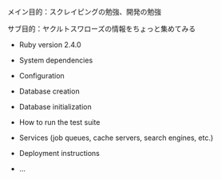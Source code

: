 メイン目的：スクレイピングの勉強、開発の勉強

サブ目的：ヤクルトスワローズの情報をちょっと集めてみる

* Ruby version
2.4.0
* System dependencies

* Configuration

* Database creation

* Database initialization

* How to run the test suite

* Services (job queues, cache servers, search engines, etc.)

* Deployment instructions

* ...
